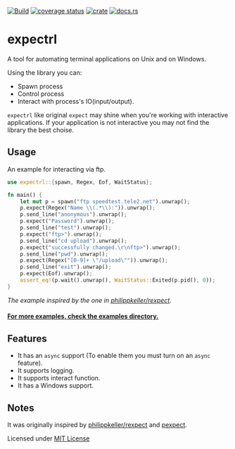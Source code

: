 [![Build](https://github.com/zhiburt/expectrl/actions/workflows/ci.yml/badge.svg)](https://github.com/zhiburt/expectrl/actions/workflows/ci.yml)
[![coverage status](https://coveralls.io/repos/github/zhiburt/expectrl/badge.svg?branch=main)](https://coveralls.io/github/zhiburt/expectrl?branch=main)
[![crate](https://img.shields.io/crates/v/expectrl)](https://crates.io/crates/expectrl)
[![docs.rs](https://img.shields.io/docsrs/expectrl?color=blue)](https://docs.rs/expectrl/*/expectrl/)

# expectrl

A tool for automating terminal applications on Unix and on Windows.

Using the library you can:

- Spawn process
- Control process
- Interact with process's IO(input/output).

`expectrl` like original `expect` may shine when you're working with interactive applications.
If your application is not interactive you may not find the library the best choise.

## Usage

An example for interacting via ftp.

```rust
use expectrl::{spawn, Regex, Eof, WaitStatus};

fn main() {
    let mut p = spawn("ftp speedtest.tele2.net").unwrap();
    p.expect(Regex("Name \\(.*\\):")).unwrap();
    p.send_line("anonymous").unwrap();
    p.expect("Password").unwrap();
    p.send_line("test").unwrap();
    p.expect("ftp>").unwrap();
    p.send_line("cd upload").unwrap();
    p.expect("successfully changed.\r\nftp>").unwrap();
    p.send_line("pwd").unwrap();
    p.expect(Regex("[0-9]+ \"/upload\"")).unwrap();
    p.send_line("exit").unwrap();
    p.expect(Eof).unwrap();
    assert_eq!(p.wait().unwrap(), WaitStatus::Exited(p.pid(), 0));
}
```

*The example inspired by the one in [philippkeller/rexpect].*

#### [For more examples, check the examples directory.](https://github.com/zhiburt/expectrl/tree/main/examples)

## Features

- It has an `async` support (To enable them you must turn on an `async` feature).
- It supports logging.
- It supports interact function.
- It has a Windows support.

## Notes

It was originally inspired by [philippkeller/rexpect] and [pexpect](https://pexpect.readthedocs.io/en/stable/overview.html).

Licensed under [MIT License](LICENSE)

[philippkeller/rexpect]: https://github.com/philippkeller/rexpect
